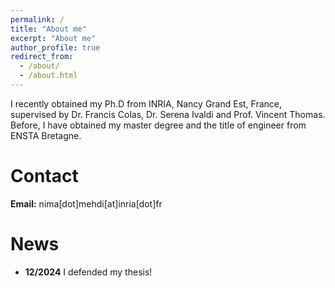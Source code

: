 ```yaml
---
permalink: /
title: "About me"
excerpt: "About me"
author_profile: true
redirect_from: 
  - /about/
  - /about.html
---
```


<!-- I am a postdoctoral researcher on probabilistic machine learning for robotics and human activity
analysis with a focus on uncertainty modeling. -->

I recently obtained my Ph.D from INRIA, Nancy Grand Est, France, supervised
by Dr. Francis Colas, Dr. Serena Ivaldi and Prof. Vincent Thomas.
Before, I have obtained my master degree and the title of engineer
from ENSTA Bretagne.

# Contact

**Email:** nima[dot]mehdi[at]inria[dot]fr

# News

- **12/2024** I defended my thesis!

